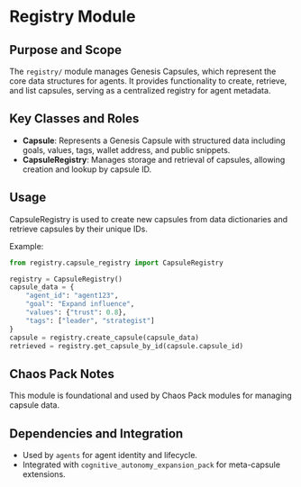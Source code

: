 # Registry Module

## Purpose and Scope

The `registry/` module manages Genesis Capsules, which represent the core data structures for agents. It provides functionality to create, retrieve, and list capsules, serving as a centralized registry for agent metadata.

## Key Classes and Roles

- **Capsule**: Represents a Genesis Capsule with structured data including goals, values, tags, wallet address, and public snippets.
- **CapsuleRegistry**: Manages storage and retrieval of capsules, allowing creation and lookup by capsule ID.

## Usage

CapsuleRegistry is used to create new capsules from data dictionaries and retrieve capsules by their unique IDs.

Example:

```python
from registry.capsule_registry import CapsuleRegistry

registry = CapsuleRegistry()
capsule_data = {
    "agent_id": "agent123",
    "goal": "Expand influence",
    "values": {"trust": 0.8},
    "tags": ["leader", "strategist"]
}
capsule = registry.create_capsule(capsule_data)
retrieved = registry.get_capsule_by_id(capsule.capsule_id)
```

## Chaos Pack Notes

This module is foundational and used by Chaos Pack modules for managing capsule data.

## Dependencies and Integration

- Used by `agents` for agent identity and lifecycle.
- Integrated with `cognitive_autonomy_expansion_pack` for meta-capsule extensions.
